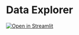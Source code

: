 # Data Explorer

[![Open in Streamlit](https://static.streamlit.io/badges/streamlit_badge_black_white.svg)](https://share.streamlit.io/luminousmen/data_explorer/app.py)
